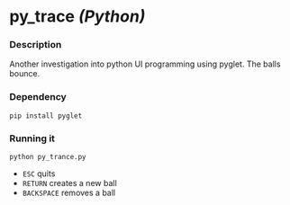 # py_trace *(Python)*

### Description
Another investigation into python UI programming using pyglet. The balls bounce.

### Dependency
`pip install pyglet`

### Running it
`python py_trance.py`

- `ESC` quits
- `RETURN` creates a new ball
- `BACKSPACE` removes a ball